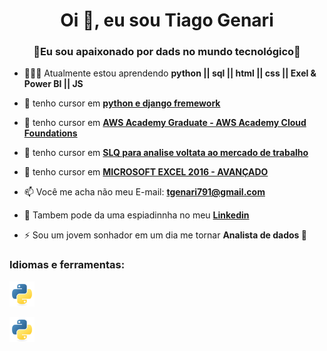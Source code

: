 <h1 align="center">Oi 👋, eu sou Tiago Genari</h1>
<h3 align="center">🎲Eu sou apaixonado por dads no mundo tecnológico🎲</h3>

- 👨🏼‍💻 Atualmente estou aprendendo **python || sql || html || css || Exel & Power BI || JS**

- 📜 tenho cursor em [**python e django fremework**](www.udemy.com/certificate/UC-db3633c7-8c5e-41cb-9e44-f65884863ed2/)
- 📜 tenho cursor em [**AWS Academy Graduate - AWS Academy Cloud Foundations**]([www.udemy.com/certificate/UC-db3633c7-8c5e-41cb-9e44-f65884863ed2/](https://www.credly.com/badges/5dd2f652-d8f8-418f-b786-5694ab0a5236/linked_in_profile))
- 📜 tenho cursor em [**SLQ para analise voltata ao mercado de trabalho**]([[www.udemy.com/certificate/UC-db3633c7-8c5e-41cb-9e44-f65884863ed2/](https://www.credly.com/badges/5dd2f652-d8f8-418f-b786-5694ab0a5236/linked_in_profile)](https://www.udemy.com/certificate/UC-a12ba732-66db-4188-872a-a70f6b2a7a5d/))
- 📜 tenho cursor em [**MICROSOFT EXCEL 2016 - AVANÇADO**]([www.udemy.com/certificate/UC-db3633c7-8c5e-41cb-9e44-f65884863ed2/](https://lms.ev.org.br/mpls/Web/Lms/Student/PrintCertificateContent.aspx?6LySc8Vp4h51IOJOKRAB2bPIEgQWKSfu))

- 📫 Você me acha não meu E-mail: **tgenari791@gmail.com**

- 🔎 Tambem pode da uma espiadinnha no meu [**Linkedin**](https://www.linkedin.com/in/tiago-genari)

- ⚡ Sou um jovem sonhador em um dia me tornar **Analista de dados 🎲**

<h3 align="left">Idiomas e ferramentas:</h3>
<p align="left" > 
<a href="https://www.python.org" target=" _blank" rel="noreferrer"> <img src="https://raw.githubusercontent.com/devicons/devicon/master/icons/python/python-original.svg" alt="python" width="40" altura ="40"/> </a> </p>
<p align="left" > 
<a href="https://www.python.org" target=" _blank" rel="noreferrer"> <img src="https://raw.githubusercontent.com/devicons/devicon/master/icons/python/python-original.svg" alt="python" width="40" altura ="40"/> </a> </p>


